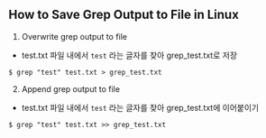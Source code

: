 ## How to Save Grep Output to File in Linux

1. Overwrite grep output to file
- test.txt 파일 내에서 `test` 라는 글자를 찾아 grep_test.txt로 저장
```
$ grep "test" test.txt > grep_test.txt 
```

2. Append grep output to file
- test.txt 파일 내에서 `test` 라는 글자를 찾아 grep_test.txt에 이어붙이기
```
$ grep "test" test.txt >> grep_test.txt 
```
